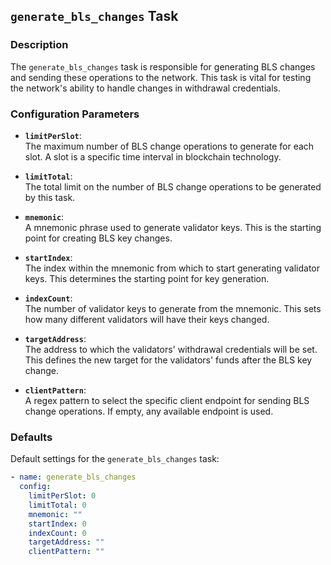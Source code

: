 ## `generate_bls_changes` Task

### Description
The `generate_bls_changes` task is responsible for generating BLS changes and sending these operations to the network. This task is vital for testing the network's ability to handle changes in withdrawal credentials.

### Configuration Parameters

- **`limitPerSlot`**:\
  The maximum number of BLS change operations to generate for each slot. A slot is a specific time interval in blockchain technology.

- **`limitTotal`**:\
  The total limit on the number of BLS change operations to be generated by this task.

- **`mnemonic`**:\
  A mnemonic phrase used to generate validator keys. This is the starting point for creating BLS key changes.

- **`startIndex`**:\
  The index within the mnemonic from which to start generating validator keys. This determines the starting point for key generation.

- **`indexCount`**:\
  The number of validator keys to generate from the mnemonic. This sets how many different validators will have their keys changed.

- **`targetAddress`**:\
  The address to which the validators' withdrawal credentials will be set. This defines the new target for the validators' funds after the BLS key change.

- **`clientPattern`**:\
  A regex pattern to select the specific client endpoint for sending BLS change operations. If empty, any available endpoint is used.

### Defaults

Default settings for the `generate_bls_changes` task:

```yaml
- name: generate_bls_changes
  config:
    limitPerSlot: 0
    limitTotal: 0
    mnemonic: ""
    startIndex: 0
    indexCount: 0
    targetAddress: ""
    clientPattern: ""
```
